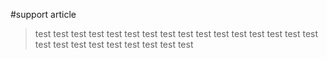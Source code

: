 #support article



>test
>test
>test
>test
>test
>test
>test
>test
>test
>test
>test
>test
>test
>test
>test
>test
>test
>test
>test
>test
>test
>test
>test
>test
>test
